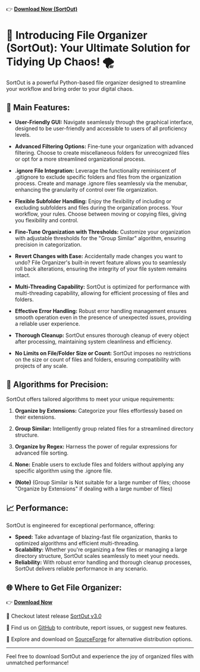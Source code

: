 

👉 **[Download Now (SortOut)](https://github.com/OfficialAshish/SortOut/releases/download/v3.0/SortOut.exe)**

# 🌟 Introducing File Organizer (SortOut): Your Ultimate Solution for Tidying Up Chaos! 🌪️

SortOut is a powerful Python-based file organizer designed to streamline your workflow and bring order to your digital chaos.

## 📁 Main Features:

- **User-Friendly GUI:** Navigate seamlessly through the graphical interface, designed to be user-friendly and accessible to users of all proficiency levels.

- **Advanced Filtering Options:** Fine-tune your organization with advanced filtering. Choose to create miscellaneous folders for unrecognized files or opt for a more streamlined organizational process.

- **.ignore File Integration:** Leverage the functionality reminiscent of .gitignore to exclude specific folders and files from the organization process. Create and manage .ignore files seamlessly via the menubar, enhancing the granularity of control over file organization.

- **Flexible Subfolder Handling:** Enjoy the flexibility of including or excluding subfolders and files during the organization process. Your workflow, your rules. Choose between moving or copying files, giving you flexibility and control.

- **Fine-Tune Organization with Thresholds:** Customize your organization with adjustable thresholds for the "Group Similar" algorithm, ensuring precision in categorization.

- **Revert Changes with Ease:** Accidentally made changes you want to undo? File Organizer's built-in revert feature allows you to seamlessly roll back alterations, ensuring the integrity of your file system remains intact.

- **Multi-Threading Capability:** SortOut is optimized for performance with multi-threading capability, allowing for efficient processing of files and folders.

- **Effective Error Handling:** Robust error handling management ensures smooth operation even in the presence of unexpected issues, providing a reliable user experience.

- **Thorough Cleanup:** SortOut ensures thorough cleanup of every object after processing, maintaining system cleanliness and efficiency.

- **No Limits on File/Folder Size or Count:** SortOut imposes no restrictions on the size or count of files and folders, ensuring compatibility with projects of any scale.

## 📂 Algorithms for Precision:

SortOut offers tailored algorithms to meet your unique requirements:

1. **Organize by Extensions:** Categorize your files effortlessly based on their extensions.

2. **Group Similar:** Intelligently group related files for a streamlined directory structure.

3. **Organize by Regex:** Harness the power of regular expressions for advanced file sorting.

4. **None:** Enable users to exclude files and folders without applying any specific algorithm using the .ignore file.

- **(Note)** (Group Similar is Not suitable for a large number of files; choose "Organize by Extensions" if dealing with a large number of files)

## 📈 Performance:

SortOut is engineered for exceptional performance, offering:

- **Speed:** Take advantage of blazing-fast file organization, thanks to optimized algorithms and efficient multi-threading.
- **Scalability:** Whether you're organizing a few files or managing a large directory structure, SortOut scales seamlessly to meet your needs.
- **Reliability:** With robust error handling and thorough cleanup processes, SortOut delivers reliable performance in any scenario.



## 🌐 Where to Get File Organizer:

👉 **[Download Now](https://github.com/OfficialAshish/SortOut/releases/download/v3.0/SortOut.exe)**

🔗 Checkout latest release [SortOut v3.0](https://github.com/OfficialAshish/SortOut/releases/tag/v3.0)  

🔗 Find us on [GitHub](https://github.com/OfficialAshish/SortOut) to contribute, report issues, or suggest new features.

🔗 Explore and download on [SourceForge](https://sourceforge.net/projects/sortout/files/latest/download) for alternative distribution options.

---

Feel free to download SortOut and experience the joy of organized files with unmatched performance!